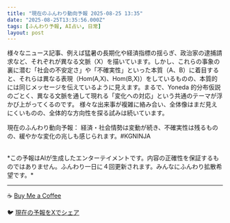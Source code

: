 ```yaml
---
title: "現在のふんわり動向予報 2025-08-25 13:35"
date: "2025-08-25T13:35:56.000Z"
tags: [ふんわり予報, AI占い, 日常]
layout: post
---
```


様々なニュース記事、例えば猛暑の長期化や経済指標の揺らぎ、政治家の逮捕請求など、それぞれが異なる文脈（X）を描いています。しかし、これらの事象の裏に潜む「社会の不安定さ」や「不確実性」といった本質（A、B）に着目すると、それらは異なる表現（Hom(A,X)、Hom(B,X)）をしているものの、本質的には同じメッセージを伝えているように見えます。まるで、Yoneda 的分布仮説のごとく、異なる文脈を通して現れる「変化への対応」という共通のテーマが浮かび上がってくるのです。  様々な出来事が複雑に絡み合い、全体像はまだ見えにくいものの、全体的な方向性を探る試みは続いています。


現在のふんわり動向予報：
経済・社会情勢は変動が続き、不確実性は残るものの、緩やかな変化の兆しも感じられます。#KGNINJA

<br>
*この予報はAIが生成したエンターテイメントです。内容の正確性を保証するものではありません。ふんわり一日に４回更新されます。みんなにふんわり拡散希望です。*

---
☕️ [Buy Me a Coffee](https://www.buymeacoffee.com/kgninja)

🐦 [現在の予報をXでシェア](https://twitter.com/intent/tweet?text=%E7%8F%BE%E5%9C%A8%E3%81%AE%E3%81%B5%E3%82%93%E3%82%8F%E3%82%8A%E4%BA%88%E5%A0%B1%3A%20%E3%80%8C%E6%A7%98%E3%80%85%E3%81%AA%E3%83%8B%E3%83%A5%E3%83%BC%E3%82%B9%E8%A8%98%E4%BA%8B%E3%80%81%E4%BE%8B%E3%81%88%E3%81%B0%E7%8C%9B%E6%9A%91%E3%81%AE%E9%95%B7%E6%9C%9F%E5%8C%96%E3%82%84%E7%B5%8C%E6%B8%88%E6%8C%87%E6%A8%99%E3%81%AE%E6%8F%BA%E3%82%89%E3%81%8E%E3%80%81%E6%94%BF%E6%B2%BB%E5%AE%B6%E3%81%AE%E9%80%AE%E6%8D%95%E8%AB%8B%E6%B1%82%E3%81%AA%E3%81%A9%E3%80%81%E3%81%9D%E3%82%8C%E3%81%9E%E3%82%8C%E3%81%8C%E7%95%B0%E3%81%AA%E3%82%8B%E6%96%87%E8%84%88%EF%BC%88X%EF%BC%89%E3%82%92%E6%8F%8F%E3%81%84%E3%81%A6%E3%81%84%E3%81%BE%E3%81%99%E3%80%82%E3%80%8D%23KGNINJA%20%E7%B6%9A%E3%81%8D%E3%81%AF%E3%83%96%E3%83%AD%E3%82%B0%E3%81%A7%EF%BC%81%F0%9F%91%87&url=https%3A%2F%2Fkg-ninja.github.io%2FFunwariyoso%2F)
